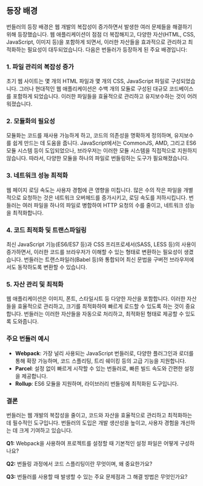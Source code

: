 ## 등장 배경

번들러의 등장 배경은 웹 개발의 복잡성이 증가하면서 발생한 여러 문제들을 해결하기 위해 등장했습니다. 웹 애플리케이션이 점점 더 복잡해지고, 다양한 자산(HTML, CSS, JavaScript, 이미지 등)을 포함하게 되면서, 이러한 자산들을 효과적으로 관리하고 최적화하는 필요성이 대두되었습니다. 다음은 번들러가 등장하게 된 주요 배경입니다:

### 1. 파일 관리의 복잡성 증가
초기 웹 사이트는 몇 개의 HTML 파일과 몇 개의 CSS, JavaScript 파일로 구성되었습니다. 그러나 현대적인 웹 애플리케이션은 수백 개의 모듈로 구성된 대규모 코드베이스를 포함하게 되었습니다. 이러한 파일들을 효율적으로 관리하고 유지보수하는 것이 어려워졌습니다.

### 2. 모듈화의 필요성
모듈화는 코드를 재사용 가능하게 하고, 코드의 의존성을 명확하게 정의하며, 유지보수를 쉽게 만드는 데 도움을 줍니다. JavaScript에서는 CommonJS, AMD, 그리고 ES6 모듈 시스템 등이 도입되었으나, 브라우저는 이러한 모듈 시스템을 직접적으로 지원하지 않습니다. 따라서, 다양한 모듈을 하나의 파일로 번들링하는 도구가 필요해졌습니다.

### 3. 네트워크 성능 최적화
웹 페이지 로딩 속도는 사용자 경험에 큰 영향을 미칩니다. 많은 수의 작은 파일을 개별적으로 요청하는 것은 네트워크 오버헤드를 증가시키고, 로딩 속도를 저하시킵니다. 번들러는 여러 파일을 하나의 파일로 병합하여 HTTP 요청의 수를 줄이고, 네트워크 성능을 최적화합니다.

### 4. 코드 최적화 및 트랜스파일링
최신 JavaScript 기능(ES6/ES7 등)과 CSS 프리프로세서(SASS, LESS 등)의 사용이 증가하면서, 이러한 코드를 브라우저가 이해할 수 있는 형태로 변환하는 필요성이 생겼습니다. 번들러는 트랜스파일러(Babel 등)와 통합되어 최신 문법을 구버전 브라우저에서도 동작하도록 변환할 수 있습니다.

### 5. 자산 관리 및 최적화
웹 애플리케이션은 이미지, 폰트, 스타일시트 등 다양한 자산을 포함합니다. 이러한 자산들을 효율적으로 관리하고, 크기를 최적화하여 빠르게 로드할 수 있도록 하는 것이 중요합니다. 번들러는 이러한 자산들을 자동으로 처리하고, 최적화된 형태로 제공할 수 있도록 도와줍니다.

### 주요 번들러 예시
- **Webpack**: 가장 널리 사용되는 JavaScript 번들러로, 다양한 플러그인과 로더를 통해 확장 가능하며, 코드 스플리팅, 트리 쉐이킹 등의 고급 기능을 지원합니다.
- **Parcel**: 설정 없이 빠르게 시작할 수 있는 번들러로, 빠른 빌드 속도와 간편한 설정을 제공합니다.
- **Rollup**: ES6 모듈을 지원하며, 라이브러리 번들링에 최적화된 도구입니다.

### 결론
번들러는 웹 개발의 복잡성을 줄이고, 코드와 자산을 효율적으로 관리하고 최적화하는 데 필수적인 도구입니다. 번들러의 도입은 개발 생산성을 높이고, 사용자 경험을 개선하는 데 크게 기여하고 있습니다.

**Q1:** Webpack을 사용하여 프로젝트를 설정할 때 기본적인 설정 파일은 어떻게 구성하나요?

**Q2:** 번들링 과정에서 코드 스플리팅이란 무엇이며, 왜 중요한가요?

**Q3:** 번들러를 사용할 때 발생할 수 있는 주요 문제점과 그 해결 방법은 무엇인가요?